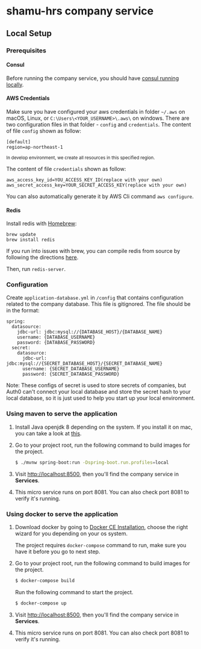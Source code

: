 # shamu-hrs company service

## Local Setup

### Prerequisites


#### Consul
Before running the company service, you should have [consul running locally](https://github.com/tardisone/shamu-hrs/blob/master/consul-setup-in-local.md).

#### AWS Credentials
Make sure you have configured your aws credentials in folder `~/.aws` on macOS, Linux, or `C:\Users\<YOUR_USERNAME>\.aws\` on windows. There are two configuration files in that folder - `config` and `credentials`.
The content of file `config` shown as follow:
```
[default]
region=ap-northeast-1
```
<small>In develop environment, we create all resources in this specified region.</small>

The content of file `credentials` shown as follow:
```
aws_access_key_id=YOU_ACCESS_KEY_ID(replace with your own)
aws_secret_access_key=YOUR_SECRET_ACCESS_KEY(replace with your own)
```

You can also automatically generate it by AWS Cli command `aws configure`.

#### Redis

Install redis with [Homebrew](https://brew.sh/):

```
brew update
brew install redis
```

If you run into issues with brew, you can compile redis from source by following the directions [here](https://redis.io/topics/quickstart).

Then, run `redis-server`.

### Configuration
Create `application-database.yml` in `/config` that contains configuration related to the company database. This file is gitignored. The file should be in the format:

```
spring:
  datasource:
    jdbc-url: jdbc:mysql://{DATABASE_HOST}/{DATABASE_NAME}
    username: {DATABASE_USERNAME}
    password: {DATABASE_PASSWORD}
  secret:
    datasource:
      jdbc-url: jdbc:mysql://{SECRET_DATABASE_HOST}/{SECRET_DATABASE_NAME}
      username: {SECRET_DATABASE_USERNAME}
      password: {SECRET_DATABASE_PASSWORD}
```
Note: These configs of secret is used to store secrets of companies, but Auth0 can't connect your local database and store the secret hash to your local database, so it is just used to help you start up your local environment.

### Using maven to serve the application


1. Install Java openjdk 8 depending on the system. If you install it on mac, you can take a look at [this](https://apple.stackexchange.com/questions/334384/how-can-i-install-java-openjdk-8-on-high-sierra).

2. Go to your project root, run the following command to build images for the project.

   ```bash
   $ ./mvnw spring-boot:run -Dspring-boot.run.profiles=local
   ```

3. Visit [http://localhost:8500](http://localhost:8500), then you'll find the company service in **Services**.

4. This micro service runs on port 8081. You can also check port 8081 to verify it's running.

### Using docker to serve the application

1. Download docker by going to [Docker CE Installation](https://docs.docker.com/engine/installation/), choose the right wizard for you depending on your os system.

    The project requires `docker-compose` command to run, make sure you have it before you go to next step.

2. Go to your project root, run the following command to build images for the project.

    ```bash
    $ docker-compose build
    ```

    Run the following command to start the project.

    ```bash
    $ docker-compose up
    ```

3. Visit [http://localhost:8500](http://localhost:8500), then you'll find the company service in **Services**.

4. This micro service runs on port 8081. You can also check port 8081 to verify it's running.
